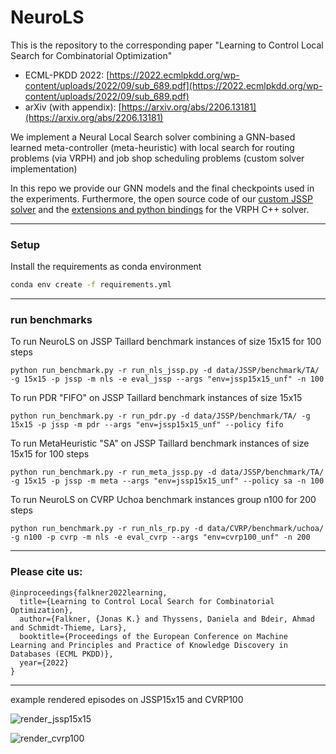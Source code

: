 # NeuroLS
This is the repository to the corresponding paper
"Learning to Control Local Search for Combinatorial Optimization"

- ECML-PKDD 2022: [https://2022.ecmlpkdd.org/wp-content/uploads/2022/09/sub_689.pdf](https://2022.ecmlpkdd.org/wp-content/uploads/2022/09/sub_689.pdf)
- arXiv (with appendix): [https://arxiv.org/abs/2206.13181](https://arxiv.org/abs/2206.13181)


We implement a Neural Local Search solver combining a GNN-based
learned meta-controller (meta-heuristic) with local search for 
routing problems (via VRPH) and 
job shop scheduling problems (custom solver implementation)

In this repo we provide our GNN models and the final checkpoints
used in the experiments. Furthermore, the open source code of our 
[custom JSSP solver](lib/scheduling) 
and the 
[extensions and python bindings](lib/routing/local_search) 
for the VRPH C++ solver.

---
### Setup
Install the requirements as conda environment
```sh
conda env create -f requirements.yml
```


---
### run benchmarks
To run NeuroLS on JSSP Taillard benchmark instances of size 15x15 for 100 steps
```
python run_benchmark.py -r run_nls_jssp.py -d data/JSSP/benchmark/TA/ -g 15x15 -p jssp -m nls -e eval_jssp --args "env=jssp15x15_unf" -n 100
```
To run PDR "FIFO" on JSSP Taillard benchmark instances of size 15x15
```
python run_benchmark.py -r run_pdr.py -d data/JSSP/benchmark/TA/ -g 15x15 -p jssp -m pdr --args "env=jssp15x15_unf" --policy fifo
```
To run MetaHeuristic "SA" on JSSP Taillard benchmark instances of size 15x15 for 100 steps
```
python run_benchmark.py -r run_meta_jssp.py -d data/JSSP/benchmark/TA/ -g 15x15 -p jssp -m meta --args "env=jssp15x15_unf" --policy sa -n 100
```

To run NeuroLS on CVRP Uchoa benchmark instances group n100 for 200 steps
```
python run_benchmark.py -r run_nls_rp.py -d data/CVRP/benchmark/uchoa/ -g n100 -p cvrp -m nls -e eval_cvrp --args "env=cvrp100_unf" -n 200
```

---
### Please cite us:

```
@inproceedings{falkner2022learning,
  title={Learning to Control Local Search for Combinatorial Optimization},
  author={Falkner, {Jonas K.} and Thyssens, Daniela and Bdeir, Ahmad and Schmidt-Thieme, Lars},
  booktitle={Proceedings of the European Conference on Machine Learning and Principles and Practice of Knowledge Discovery in Databases (ECML PKDD)},
  year={2022}
}
```


---
example rendered episodes on JSSP15x15 and CVRP100

![render_jssp15x15](render_ep_jssp.gif "Render Epoch JSSP 15x15")

![render_cvrp100](render_ep_cvrp.gif "Render Epoch CVRP 100")
